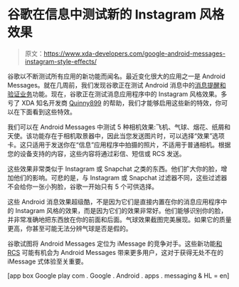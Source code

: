 # 谷歌在信息中测试新的 Instagram 风格效果

> 原文：<https://www.xda-developers.com/google-android-messages-instagram-style-effects/>

谷歌以不断测试所有应用的新功能而闻名。最近变化很大的应用之一是 Android Messages。就在几周前，我们发现谷歌正在测试 Android 消息中的[消息提醒和验证业务](https://www.xda-developers.com/google-tests-verified-sms-reminders-messages/)功能。现在，谷歌正在测试消息应用程序中的 Instagram 风格效果。多亏了 XDA 知名开发商 [Quinny899](https://forum.xda-developers.com/member.php?u=3563640) 的帮助，我们才能够启用这些新的特效，你可以在下面看到这些特效。

我们可以在 Android Messages 中测试 5 种相机效果:飞机、气球、烟花、纸屑和天使。该功能存在于相机取景器中，因此当您发送图片时，可以选择“效果”选项卡。这只适用于发送你在“信息”应用程序中拍摄的照片，不适用于普通相机。根据您的设备支持的内容，这些内容将通过彩信、短信或 RCS 发送。

这些效果非常类似于 Instagram 或 Snapchat 之类的东西。他们扩大你的脸，增加他们的影响。可悲的是，与 Instagram 或 Snapchat 过滤器不同，这些过滤器不会给你一张小狗脸，谷歌一开始只有 5 个可供选择。

这些 Android 消息效果超级酷，不是因为它们是直接内置在你的消息应用程序中的 Instagram 风格的效果，而是因为它们的效果非常好。他们能够识别你的脸，并非常准确地把东西放在你的前面和后面。气球效果截图完美展现。如果它的质量更高，你甚至可能无法分辨气球是否是假的。

谷歌试图将 Android Messages 定位为 iMessage 的竞争对手。这些新功能[和 RCS](https://www.xda-developers.com/google-android-rcs-support-uk-france/) 可能有机会为 Android Messages 带来更多用户，这对于获得无处不在的 iMessage 式体验至关重要。

[app box Google play com . Google . Android . apps . messaging & HL = en]